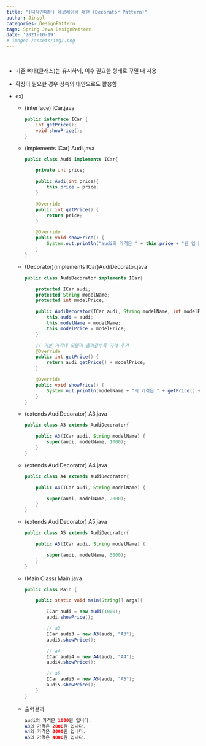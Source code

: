 ```yaml
---
title: "[디자인패턴] 데코레이터 패턴 (Decorator Pattern)"
author: Jinsol
categories: DesignPattern
tags: Spring Java DesignPattern
date: '2021-10-19'
# image: /assets/img/.png
---
```


<br>

- 기존 뼈대(클래스)는 유지하되, 이후 필요한 형태로 꾸밀 때 사용

- 확장이 필요한 경우 상속의 대안으로도 활용함

- ex)

    - (interface) ICar.java

        ```java
        public interface ICar {
            int getPrice();
            void showPrice();
        }
        ```

    - (implements ICar) Audi.java

        ```java
        public class Audi implements ICar{

            private int price;

            public Audi(int price){
                this.price = price;
            }

            @Override
            public int getPrice() {
                return price;
            }

            @Override
            public void showPrice() {
                System.out.println("audi의 가격은 " + this.price + "원 입니다.");
            }
        }
        ```

    - (Decorator)(implements ICar)AudiDecorator.java

        ```java
        public class AudiDecorator implements ICar{

            protected ICar audi;
            protected String modelName;
            protected int modelPrice;

            public AudiDecorator(ICar audi, String modelName, int modelPrice){
                this.audi = audi;
                this.modelName = modelName;
                this.modelPrice = modelPrice;
            }

            // 기본 가격에 모델이 올라갈수록 가격 추가
            @Override
            public int getPrice() {
                return audi.getPrice() + modelPrice;
            }

            @Override
            public void showPrice() {
                System.out.println(modelName + "의 가격은 " + getPrice() + "원 입니다.");
            }
        }
        ```

    - (extends AudiDecorator) A3.java

        ```java
        public class A3 extends AudiDecorator{

            public A3(ICar audi, String modelName) {
                super(audi, modelName, 1000);
            }
        }
        ```

    - (extends AudiDecorator) A4.java

        ```java
        public class A4 extends AudiDecorator{

            public A4(ICar audi, String modelName) {

                super(audi, modelName, 2000);
            }
        }
        ```

    - (extends AudiDecorator) A5.java

        ```java
        public class A5 extends AudiDecorator{

            public A5(ICar audi, String modelName) {

                super(audi, modelName, 3000);
            }
        }
        ```

    - (Main Class) Main.java

        ```java
        public class Main {

            public static void main(String[] args){

                ICar audi = new Audi(1000);
                audi.showPrice();

                // a3
                ICar audi3 = new A3(audi, "A3");
                audi3.showPrice();

                // a4
                ICar audi4 = new A4(audi, "A4");
                audi4.showPrice();

                // a5
                ICar audi5 = new A5(audi, "A5");
                audi5.showPrice();
            }
        }
        ```

    - 출력결과

        ```java
        audi의 가격은 1000원 입니다.
        A3의 가격은 2000원 입니다.
        A4의 가격은 3000원 입니다.
        A5의 가격은 4000원 입니다.
        ```
